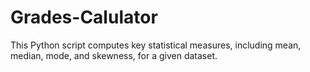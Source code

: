 # Grades-Calulator
This Python script computes key statistical measures, including mean, median, mode, and skewness, for a given dataset.
